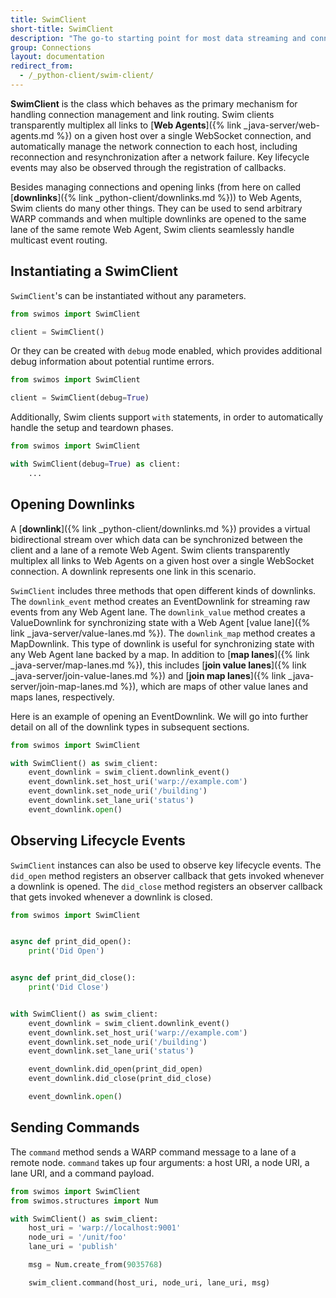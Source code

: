 ```yaml
---
title: SwimClient
short-title: SwimClient
description: "The go-to starting point for most data streaming and connection management use cases"
group: Connections
layout: documentation
redirect_from:
  - /_python-client/swim-client/
---
```


**SwimClient** is the class which behaves as the primary mechanism for handling connection management and link routing.
Swim clients transparently multiplex all links to [**Web Agents**]({% link _java-server/web-agents.md %}) on a given
host over a single WebSocket connection, and automatically manage the network connection to each host, including
reconnection and resynchronization after a network failure. Key lifecycle events may also be observed through the
registration of callbacks.

Besides managing connections and opening links
(from here on called [**downlinks**]({% link _python-client/downlinks.md %})) to Web Agents, Swim clients do many other
things. They can be used to send arbitrary
WARP commands and when multiple downlinks are opened to the same lane of the same remote Web Agent, Swim clients
seamlessly handle multicast event routing.

## Instantiating a SwimClient

`SwimClient`'s can be instantiated without any parameters.

```python
from swimos import SwimClient

client = SwimClient()
```

Or they can be created with `debug` mode enabled, which provides additional debug information about potential runtime
errors.

```python
from swimos import SwimClient

client = SwimClient(debug=True)
```

Additionally, Swim clients support `with` statements, in order to automatically handle the setup and teardown phases.

```python
from swimos import SwimClient

with SwimClient(debug=True) as client:
    ...
```

## Opening Downlinks

A [**downlink**]({% link _python-client/downlinks.md %}) provides a virtual bidirectional stream over which data can
be synchronized between the client and a lane of a remote Web Agent. Swim clients transparently multiplex all links to
Web Agents on a given host over a single WebSocket connection. A downlink represents one link in this scenario.

`SwimClient` includes three methods that open different kinds of downlinks. The `downlink_event` method creates an
EventDownlink for streaming raw events from any Web Agent lane. The `downlink_value` method creates a ValueDownlink for
synchronizing state with a Web Agent [value lane]({% link _java-server/value-lanes.md %}). The `downlink_map` method
creates a MapDownlink. This type of downlink is useful for synchronizing state
with any Web Agent lane backed by a map. In addition to [**map lanes**]({% link _java-server/map-lanes.md %}),
this includes [**join value lanes**]({% link _java-server/join-value-lanes.md %})
and [**join map lanes**]({% link _java-server/join-map-lanes.md %}), which are maps of other value lanes and maps lanes,
respectively.

Here is an example of opening an EventDownlink. We will go into further detail on all of the downlink types in
subsequent sections.

```python
from swimos import SwimClient

with SwimClient() as swim_client:
    event_downlink = swim_client.downlink_event()
    event_downlink.set_host_uri('warp://example.com')
    event_downlink.set_node_uri('/building')
    event_downlink.set_lane_uri('status')
    event_downlink.open()
```

## Observing Lifecycle Events

`SwimClient` instances can also be used to observe key lifecycle events. The `did_open` method registers an observer
callback that gets invoked whenever a downlink is opened. The `did_close` method registers an
observer callback that gets invoked whenever a downlink is closed.

```python
from swimos import SwimClient


async def print_did_open():
    print('Did Open')


async def print_did_close():
    print('Did Close')


with SwimClient() as swim_client:
    event_downlink = swim_client.downlink_event()
    event_downlink.set_host_uri('warp://example.com')
    event_downlink.set_node_uri('/building')
    event_downlink.set_lane_uri('status')

    event_downlink.did_open(print_did_open)
    event_downlink.did_close(print_did_close)

    event_downlink.open()
```

## Sending Commands

The `command` method sends a WARP command message to a lane of a remote node. `command` takes up four arguments: a
host URI, a node URI, a lane URI, and a command payload.

```python
from swimos import SwimClient
from swimos.structures import Num

with SwimClient() as swim_client:
    host_uri = 'warp://localhost:9001'
    node_uri = '/unit/foo'
    lane_uri = 'publish'

    msg = Num.create_from(9035768)

    swim_client.command(host_uri, node_uri, lane_uri, msg)
```
